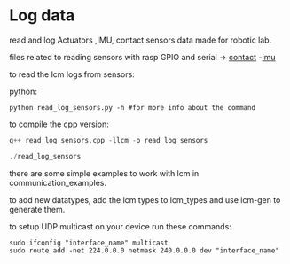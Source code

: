 # Log data
read and log Actuators ,IMU, contact sensors data made for robotic lab.

files related to reading sensors with rasp GPIO and serial -> [contact](./read_sensor/read_contact.py) 
-[imu](./read_sensor/read_imu.py)

to read the lcm logs from sensors:

python:
```python3
python read_log_sensors.py -h #for more info about the command
```
to compile the cpp version:
```cpp
g++ read_log_sensors.cpp -llcm -o read_log_sensors

./read_log_sensors
```

there are some simple examples to work with lcm in communication_examples.

to add new datatypes, add the lcm types to lcm_types and use lcm-gen to generate them.

to setup UDP multicast on your device run these commands:
```shell
sudo ifconfig "interface_name" multicast  
sudo route add -net 224.0.0.0 netmask 240.0.0.0 dev "interface_name"
```